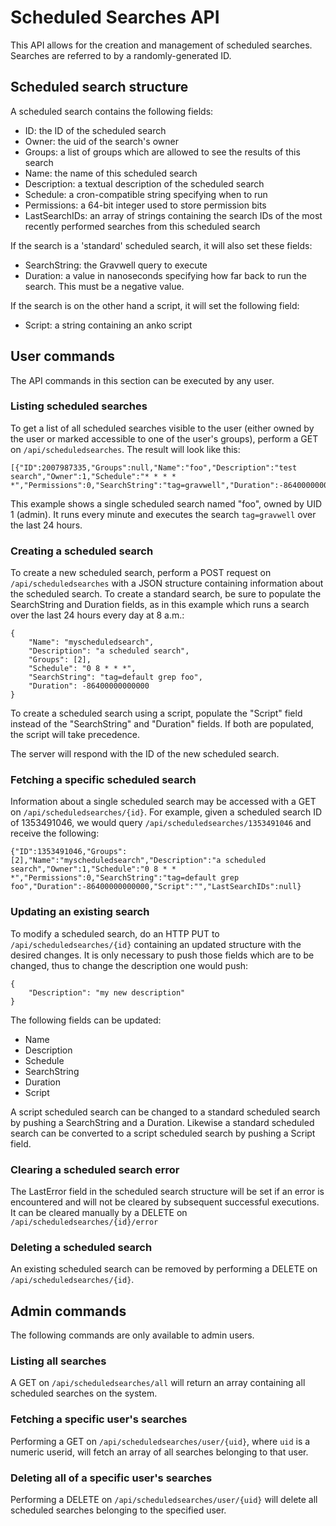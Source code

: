 # Scheduled Searches API

This API allows for the creation and management of scheduled searches. Searches are referred to by a randomly-generated ID.

## Scheduled search structure

A scheduled search contains the following fields:

* ID: the ID of the scheduled search
* Owner: the uid of the search's owner
* Groups: a list of groups which are allowed to see the results of this search
* Name: the name of this scheduled search
* Description: a textual description of the scheduled search
* Schedule: a cron-compatible string specifying when to run
* Permissions: a 64-bit integer used to store permission bits
* LastSearchIDs: an array of strings containing the search IDs of the most recently performed searches from this scheduled search

If the search is a 'standard' scheduled search, it will also set these fields:

* SearchString: the Gravwell query to execute
* Duration: a value in nanoseconds specifying how far back to run the search. This must be a negative value.

If the search is on the other hand a script, it will set the following field:

* Script: a string containing an anko script

## User commands

The API commands in this section can be executed by any user.

### Listing scheduled searches

To get a list of all scheduled searches visible to the user (either owned by the user or marked accessible to one of the user's groups), perform a GET on `/api/scheduledsearches`. The result will look like this:

```
[{"ID":2007987335,"Groups":null,"Name":"foo","Description":"test search","Owner":1,"Schedule":"* * * * *","Permissions":0,"SearchString":"tag=gravwell","Duration":-86400000000000,"Script":"","LastSearchIDs":null}]
```

This example shows a single scheduled search named "foo", owned by UID 1 (admin). It runs every minute and executes the search `tag=gravwell` over the last 24 hours.

### Creating a scheduled search

To create a new scheduled search, perform a POST request on `/api/scheduledsearches` with a JSON structure containing information about the scheduled search. To create a standard search, be sure to populate the SearchString and Duration fields, as in this example which runs a search over the last 24 hours every day at 8 a.m.:

```
{
	"Name": "myscheduledsearch",
	"Description": "a scheduled search",
	"Groups": [2],
	"Schedule": "0 8 * * *",
	"SearchString": "tag=default grep foo",
	"Duration": -86400000000000
}
```

To create a scheduled search using a script, populate the "Script" field instead of the "SearchString" and "Duration" fields. If both are populated, the script will take precedence.

The server will respond with the ID of the new scheduled search.

### Fetching a specific scheduled search

Information about a single scheduled search may be accessed with a GET on `/api/scheduledsearches/{id}`. For example, given a scheduled search ID of 1353491046, we would query `/api/scheduledsearches/1353491046` and receive the following:

```
{"ID":1353491046,"Groups":[2],"Name":"myscheduledsearch","Description":"a scheduled search","Owner":1,"Schedule":"0 8 * * *","Permissions":0,"SearchString":"tag=default grep foo","Duration":-86400000000000,"Script":"","LastSearchIDs":null}
```

### Updating an existing search

To modify a scheduled search, do an HTTP PUT to `/api/scheduledsearches/{id}` containing an updated structure with the desired changes. It is only necessary to push those fields which are to be changed, thus to change the description one would push:

```
{
	"Description": "my new description"
}
```

The following fields can be updated:

* Name
* Description
* Schedule
* SearchString
* Duration
* Script

A script scheduled search can be changed to a standard scheduled search by pushing a SearchString and a Duration. Likewise a standard scheduled search can be converted to a script scheduled search by pushing a Script field.

### Clearing a scheduled search error

The LastError field in the scheduled search structure will be set if an error is encountered and will not be cleared by subsequent successful executions. It can be cleared manually by a DELETE on `/api/scheduledsearches/{id}/error`

### Deleting a scheduled search

An existing scheduled search can be removed by performing a DELETE on `/api/scheduledsearches/{id}`.

## Admin commands

The following commands are only available to admin users.

### Listing all searches

A GET on `/api/scheduledsearches/all` will return an array containing all scheduled searches on the system.

### Fetching a specific user's searches

Performing a GET on `/api/scheduledsearches/user/{uid}`, where `uid` is a numeric userid, will fetch an array of all searches belonging to that user.

### Deleting all of a specific user's searches

Performing a DELETE on `/api/scheduledsearches/user/{uid}` will delete all scheduled searches belonging to the specified user.
